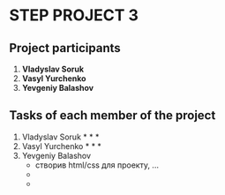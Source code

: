 # STEP PROJECT 3
## Project participants

1. **Vladyslav Soruk**
1. **Vasyl Yurchenko**
1. **Yevgeniy Balashov**

## Tasks of each member of the project

1. Vladyslav Soruk
   * 
   * 
   * 
1. Vasyl Yurchenko
   * 
   * 
   * 
1. Yevgeniy Balashov
   * створив html/css для проекту, ...
   * 
   * 